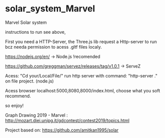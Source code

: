 # solar_system_Marvel
Marvel Solar system

instructions to run see above,

First you need a HTTP-Server, the Three.js lib request a Http-server to run bcz needa permission to acess .gltf files localy.

https://nodejs.org/en/ -> Node.js !recomended

https://github.com/greggman/servez/releases/tag/v1.0.1 -> ServeZ

Acess: "Cd your/Local/File/"
run http server with command: "http-server ." on file project. (node.js)

Acess browser localhost:5000,8080,8000/index.html, choose what you soft recommend.

so enjoy!

Graph Drawing 2019 - Marvel :
http://mozart.diei.unipg.it/gdcontest/contest2019/topics.html

Project based on:
https://github.com/amitkan1995/solar
